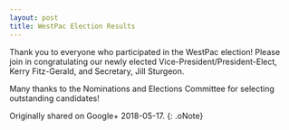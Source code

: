 ```yaml
---
layout: post
title: WestPac Election Results
---
```


Thank you to everyone who participated in the WestPac election!  Please join in congratulating our newly elected Vice-President/President-Elect, Kerry Fitz-Gerald, and Secretary, Jill Sturgeon.  

Many thanks to the Nominations and Elections Committee for selecting outstanding candidates!

Originally shared on Google+ 2018-05-17.
{: .oNote}
